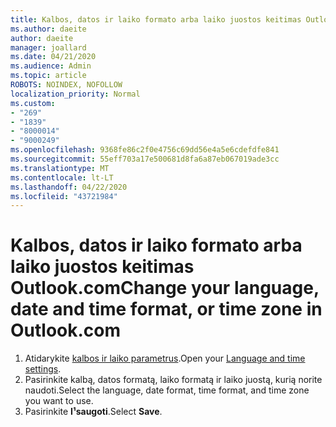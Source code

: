 ```yaml
---
title: Kalbos, datos ir laiko formato arba laiko juostos keitimas Outlook.com
ms.author: daeite
author: daeite
manager: joallard
ms.date: 04/21/2020
ms.audience: Admin
ms.topic: article
ROBOTS: NOINDEX, NOFOLLOW
localization_priority: Normal
ms.custom:
- "269"
- "1839"
- "8000014"
- "9000249"
ms.openlocfilehash: 9368fe86c2f0e4756c69dd56e4a5e6cdefdfe841
ms.sourcegitcommit: 55eff703a17e500681d8fa6a87eb067019ade3cc
ms.translationtype: MT
ms.contentlocale: lt-LT
ms.lasthandoff: 04/22/2020
ms.locfileid: "43721984"
---
```

# <a name="change-your-language-date-and-time-format-or-time-zone-in-outlookcom"></a><span data-ttu-id="b553c-102">Kalbos, datos ir laiko formato arba laiko juostos keitimas Outlook.com</span><span class="sxs-lookup"><span data-stu-id="b553c-102">Change your language, date and time format, or time zone in Outlook.com</span></span>

1. <span data-ttu-id="b553c-103">Atidarykite [kalbos ir laiko parametrus](https://go.microsoft.com/fwlink/?linkid=2085505).</span><span class="sxs-lookup"><span data-stu-id="b553c-103">Open your [Language and time settings](https://go.microsoft.com/fwlink/?linkid=2085505).</span></span>
1. <span data-ttu-id="b553c-104">Pasirinkite kalbą, datos formatą, laiko formatą ir laiko juostą, kurią norite naudoti.</span><span class="sxs-lookup"><span data-stu-id="b553c-104">Select the language, date format, time format, and time zone you want to use.</span></span>
1. <span data-ttu-id="b553c-105">Pasirinkite **I¹saugoti**.</span><span class="sxs-lookup"><span data-stu-id="b553c-105">Select **Save**.</span></span>